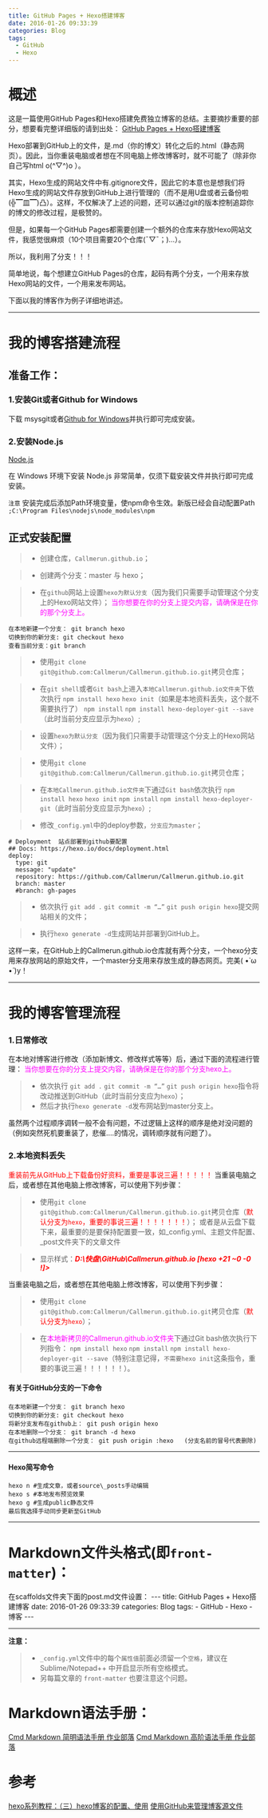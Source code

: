 ```yaml
---
title: GitHub Pages + Hexo搭建博客
date: 2016-01-26 09:33:39
categories: Blog
tags:
  - GitHub
  - Hexo
---
```


# 概述

这是一篇使用GitHub Pages和Hexo搭建免费独立博客的总结。主要摘抄重要的部分，想要看完整详细版的请到出处：
[GitHub Pages + Hexo搭建博客 ](http://Callmerun.github.io/2015/12/28/GitHub-Pages-Hexo%E6%90%AD%E5%BB%BA%E5%8D%9A%E5%AE%A2/)

Hexo部署到GitHub上的文件，是.md（你的博文）转化之后的.html（静态网页）。因此，当你重装电脑或者想在不同电脑上修改博客时，就不可能了（除非你自己写html o(^▽^)o ）。

其实，Hexo生成的网站文件中有.gitignore文件，因此它的本意也是想我们将Hexo生成的网站文件存放到GitHub上进行管理的（而不是用U盘或者云备份啦(╬▔皿▔)凸）。这样，不仅解决了上述的问题，还可以通过git的版本控制追踪你的博文的修改过程，是极赞的。

但是，如果每一个GitHub Pages都需要创建一个额外的仓库来存放Hexo网站文件，我感觉很麻烦（10个项目需要20个仓库(ˉ▽ˉ；)…）。

所以，我利用了分支！！！

简单地说，每个想建立GitHub Pages的仓库，起码有两个分支，一个用来存放Hexo网站的文件，一个用来发布网站。

下面以我的博客作为例子详细地讲述。

<!--more-->

------
# 我的博客搭建流程

## 准备工作：
### 1.安装Git或者Github for Windows

下载 msysgit或者[Github for Windows](https://windows.github.com/)并执行即可完成安装。


### 2.安装Node.js

[Node.js](https://nodejs.org/en/)

在 Windows 环境下安装 Node.js 非常简单，仅须下载安装文件并执行即可完成安装。

`注意` 安装完成后添加Path环境变量，使npm命令生效。新版已经会自动配置Path
`;C:\Program Files\nodejs\node_modules\npm`

## 正式安装配置


> * 创建仓库，`Callmerun.github.io`；

> * 创建两个分支：master 与 hexo；


> * 在`github`网站上设置`hexo为默认分支`（因为我们只需要手动管理这个分支上的Hexo网站文件）；
<font Color=Magenta>当你想要在你的分支上提交内容，请确保是在你的那个分支上。</font>
```
在本地新建一个分支： git branch hexo
切换到你的新分支: git checkout hexo
查看当前分支：git branch
```

> * 使用`git clone git@github.com:Callmerun/Callmerun.github.io.git`拷贝仓库；

> * 在`git shell`或者`Git bash`上进入`本地Callmerun.github.io文件夹`下依次执行
`npm install hexo`
`hexo init`（如果是本地资料丢失，这个就不需要执行了）
`npm install`
`npm install hexo-deployer-git --save`（此时当前分支应显示为`hexo`）;

> * 设置`hexo为默认分支`（因为我们只需要手动管理这个分支上的Hexo网站文件）；

> * 使用`git clone git@github.com:Callmerun/Callmerun.github.io.git`拷贝仓库；

> * 在`本地Callmerun.github.io文件夹`下通过`Git bash`依次执行
`npm install hexo`
`hexo init`
`npm install`
`npm install hexo-deployer-git`（此时当前分支应显示为`hexo`）;


> * 修改`_config.yml`中的deploy参数，`分支应为master`；
```
# Deployment  站点部署到github要配置
## Docs: https://hexo.io/docs/deployment.html
deploy:
  type: git
  message: "update"
  repository: https://github.com/Callmerun/Callmerun.github.io.git
  branch: master
  #branch: gh-pages
```

> * 依次执行
`git add .`
`git commit -m “…”`
`git push origin hexo`提交网站相关的文件；

> * 执行`hexo generate -d`生成网站并部署到GitHub上。

这样一来，在GitHub上的Callmerun.github.io仓库就有两个分支，一个hexo分支用来存放网站的原始文件，一个master分支用来存放生成的静态网页。完美( •̀ ω •́ )y！

------
# 我的博客管理流程

### 1.日常修改
在本地对博客进行修改（添加新博文、修改样式等等）后，通过下面的流程进行管理：
<font Color=Magenta>当你想要在你的分支上提交内容，请确保是在你的那个分支hexo上。</font>

> * 依次执行
`git add .`
`git commit -m “…”`
`git push origin hexo`指令将改动推送到GitHub（此时当前分支应为`hexo`）；
> * 然后才执行`hexo generate -d`发布网站到master分支上。

虽然两个过程顺序调转一般不会有问题，不过逻辑上这样的顺序是绝对没问题的（例如突然死机要重装了，悲催….的情况，调转顺序就有问题了）。

### 2.本地资料丢失

<font Color=Red>重装前先从GitHub上下载备份好资料，重要是事说三遍！！！！！</font>
当重装电脑之后，或者想在其他电脑上修改博客，可以使用下列步骤：

> * 使用`git clone git@github.com:Callmerun/Callmerun.github.io.git`拷贝仓库（<font Color=Red>默认分支为`hexo`，重要的事说三遍！！！！！！！</font>）；
或者是从云盘下载下来，最重要的是要保持配置要一致，如_config.yml、主题文件配置、_post文件夹下的文章文件

> * 显示样式：***<font Color=Red>D:\快盘\GitHub\Callmerun.github.io [hexo +21 ~0 -0 !]></font>***

当重装电脑之后，或者想在其他电脑上修改博客，可以使用下列步骤：
> * 使用`git clone git@github.com:Callmerun/Callmerun.github.io.git`拷贝仓库（<font Color=Red>默认分支为`hexo`</font>）；


> * 在<font Color=Magenta>本地新拷贝的Callmerun.github.io文件夹</font>下通过Git bash依次执行下列指令：
`npm install hexo`
`npm install`
`npm install hexo-deployer-git --save`（特别注意记得，`不需要hexo init`这条指令，重要的事说三遍！！！！！！）。


#### 有关于GitHub分支的一下命令
```
在本地新建一个分支： git branch hexo
切换到你的新分支: git checkout hexo
将新分支发布在github上： git push origin hexo
在本地删除一个分支： git branch -d hexo
在github远程端删除一个分支： git push origin :hexo   (分支名前的冒号代表删除)
```

------

#### Hexo简写命令
```
hexo n #生成文章，或者source\_posts手动编辑
hexo s #本地发布预览效果
hexo g #生成public静态文件
最后我选择手动同步更新至GitHub
```

------


# Markdown文件头格式(即`front-matter`)：
在scaffolds文件夹下面的post.md文件设置：
    ---
    title: GitHub Pages + Hexo搭建博客
    date: 2016-01-26 09:33:39
    categories: Blog
    tags:
      - GitHub
      - Hexo
      - 博客
    ---

------
**注意：**
> * `_config.yml`文件中的每个`属性值`前面必须留一个`空格`，建议在 Sublime/Notepad++ 中开启显示所有空格模式。
> * 另每篇文章的 `front-matter` 也要注意这个问题。

# Markdown语法手册：
[Cmd Markdown 简明语法手册 作业部落](https://www.zybuluo.com/mdeditor?url=https://www.zybuluo.com/static/editor/md-help.markdown)
[Cmd Markdown 高阶语法手册 作业部落](https://www.zybuluo.com/mdeditor?url=https://www.zybuluo.com/static/editor/md-help.markdown#cmd-markdown-%E9%AB%98%E9%98%B6%E8%AF%AD%E6%B3%95%E6%89%8B%E5%86%8C)

# 参考
[hexo系列教程：（三）hexo博客的配置、使用](http://zipperary.com/2013/05/29/hexo-guide-3/)
[使用GitHub来管理博客源文件 ](http://wuchong.me/blog/2014/01/17/use-github-to-manage-hexo-source/)
